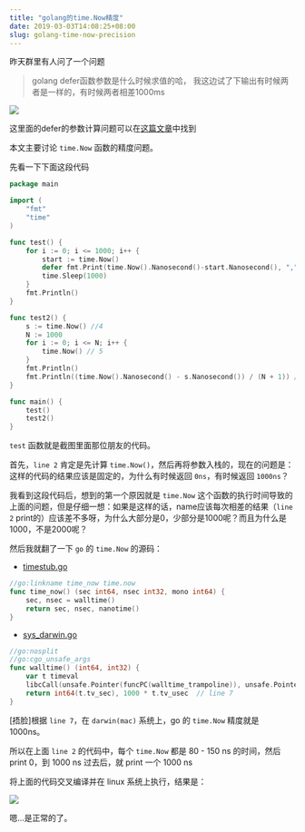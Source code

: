 ```yaml
---
title: "golang的time.Now精度"
date: 2019-03-03T14:08:25+08:00
slug: golang-time-now-precision
---
```


昨天群里有人问了一个问题

> golang defer函数参数是什么时候求值的哈， 我这边试了下输出有时候两者是一样的，有时候两者相差1000ms

![](https://media.chyroc.cn/img/1a908e73-5b1f-4bed-a676-097a4370ef9f.png)

这里面的defer的参数计算问题可以在[这篇文章](https://chyroc.cn/posts/defer-return/)中找到

本文主要讨论 `time.Now` 函数的精度问题。

先看一下下面这段代码

```go
package main

import (
	"fmt"
	"time"
)

func test() {
	for i := 0; i <= 1000; i++ {
		start := time.Now()                                              // 1
		defer fmt.Print(time.Now().Nanosecond()-start.Nanosecond(), ",") // 2
		time.Sleep(1000)                                                 // 3
	}
	fmt.Println()
}

func test2() {
	s := time.Now() //4
	N := 1000
	for i := 0; i <= N; i++ {
		time.Now() // 5
	}
	fmt.Println()
	fmt.Println((time.Now().Nanosecond() - s.Nanosecond()) / (N + 1)) // 6
}

func main() {
	test()
	test2()
}
```

`test` 函数就是截图里面那位朋友的代码。

首先，`line 2` 肯定是先计算 `time.Now()`，然后再将参数入栈的，现在的问题是：这样的代码的结果应该是固定的，为什么有时候返回 `0ns`，有时候返回 `1000ns`？

我看到这段代码后，想到的第一个原因就是 `time.Now` 这个函数的执行时间导致的上面的问题，但是仔细一想：如果是这样的话，name应该每次相差的结果（`line 2` print的）应该差不多呀，为什么大部分是0，少部分是1000呢？而且为什么是1000，不是2000呢？

然后我就翻了一下 `go` 的 `time.Now` 的源码：

* [timestub.go](https://github.com/golang/go/blob/master/src/runtime/timestub.go#L15-L18)

```go
//go:linkname time_now time.now
func time_now() (sec int64, nsec int32, mono int64) {
	sec, nsec = walltime()
	return sec, nsec, nanotime()
}
```

* [sys_darwin.go](https://github.com/golang/go/blob/master/src/runtime/sys_darwin.go#L248-L252)

```go
//go:nosplit
//go:cgo_unsafe_args
func walltime() (int64, int32) {
	var t timeval
	libcCall(unsafe.Pointer(funcPC(walltime_trampoline)), unsafe.Pointer(&t))
	return int64(t.tv_sec), 1000 * t.tv_usec  // line 7
}
```

[捂脸]根据 `line 7`，在 `darwin(mac)` 系统上，go 的 `time.Now` 精度就是 1000ns。

所以在上面 `line 2` 的代码中，每个 `time.Now` 都是 80 - 150 ns 的时间，然后print 0，到 1000 ns 过去后，就 print 一个 1000 ns

将上面的代码交叉编译并在 linux 系统上执行，结果是：

![](https://media.chyroc.cn/img/de10cb13-6439-4225-873c-2c2fa0dc3239.png)

嗯...是正常的了。

